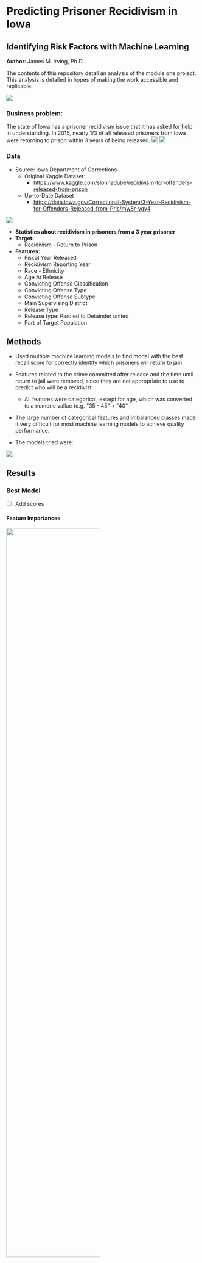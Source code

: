 # Predicting Prisoner Recidivism in Iowa
## Identifying Risk Factors with Machine Learning

**Author**: James M. Irving, Ph.D.

The contents of this repository detail an analysis of the module one project. This analysis is detailed in hopes of making the work accessible and replicable.



<img src="images/iowa_in_jail.png">

### Business problem:
The state of Iowa has a prisoner recidivism issue that it has asked for help in understanding. 
In 2015, nearly 1/3 of all released prisoners from Iowa were returning to prison within 3 years of being released.
<img src="images/recidivism_report_1.png">
<img src="images/recidivism_report_2.png">

### Data 

- Source: Iowa Department of Corrections 
    - Original Kaggle Dataset:
        - https://www.kaggle.com/slonnadube/recidivism-for-offenders-released-from-prison
    - Up-to-Date Dataset
        - https://data.iowa.gov/Correctional-System/3-Year-Recidivism-for-Offenders-Released-from-Pris/mw8r-vqy4

<img src="images/LSA_map_with_counties_districts_and_B54A5BBCE4156.jpg">

- **Statistics about recidivism in prisoners from a 3 year prisoner**
- **Target:**
    - Recidivism - Return to Prison
- **Features:**
    - Fiscal Year Released
    - Recidivism Reporting Year
    - Race - Ethnicity
    - Age At Release
    - Convicting Offense Classification
    - Convicting Offense Type
    - Convicting Offense Subtype
    - Main Supervising District
    - Release Type
    - Release type: Paroled to Detainder united
    - Part of Target Population

## Methods
- Used multiple machine learning models to find model with the best recall score for correctly identify which prisoners will return to jain.
- Features related to the crime committed after release and the time until return to jail were removed, since they are not appropriate to use to predict who will be a recidivist. 
    - All features were categorical, except for age, which was converted to a numeric vallue (e.g. "35 - 45"-> "40"


- The large number of categorical features and imbalanced classes made it very difficult for most machine learning models to achieve quality performance. 
- The models tried were:

<img src="images/modeling.png">

## Results

### Best Model

- [ ] Add scores

#### Feature Importances
<img src="images/feature_importance.png" width=70%>

> The top 4 most important features for predicting recidivism are:
    1. Age At Release
    2. Supervising Judicial District
    3. Release Type
    4. Crime Type/Subtype




#### Age at Release
<img src="images/fig_age_released.png" width=70%>

> Younger released prisoners are more likely to return to crime. 


#### Supervising Judicial District
<img src="images/fig_judicial_district.png" width=70%>
> Some Superivising Judicial districts are more likely to produce recivists.

#### Release Type
<img src="images/fig_release_type.png" width=70%>

#### Crime Type/Subtype
<img src="images/fig_crime_types.png" width=70%>


## Recommendations:

- Using our model,Iowa Department of corrections can predict which prisoners may become recidivist.
- Using this information, Iowa can implement pre-release educational programs to target at-risk prisoners.
- Following release, Iowa could also provide  post-release support and intervention to at-risk prisoners. 


## Limitations & Next Steps

The lack of numerical features was a major hurdle. The next steps should be to pull in additional information regarding the judical districts and their associated counties (population/crime rate/income, etc)

<!-- 
### For further information
Please review the narrative of our analysis in [our jupyter notebook](./index.ipynb) or review our [presentation](./SampleProjectSlides.pdf)

For any additional questions, please contact **james.irving.phd@gmail.com**


##### Repository Structure:

Here is where you would describe the structure of your repoistory and its contents, for exampe:

```

├── README.md               <- The top-level README for reviewers of this project.
├── index.ipynb             <- narrative documentation of analysis in jupyter notebook
├── presentation.pdf        <- pdf version of project presentation
└── images
    └── images               <- both sourced externally and generated from code
└── data
    └── 

``` -->
